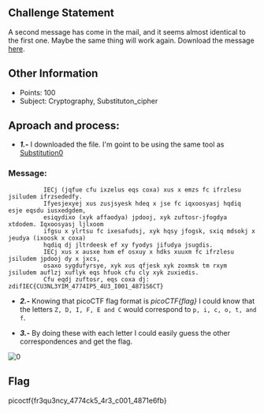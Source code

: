 ## Challenge Statement
A second message has come in the mail, and it seems almost identical to the first one. Maybe the same thing will work again. Download the message [here](https://artifacts.picoctf.net/c/414/message.txt).
## Other Information
* Points: 100
* Subject: Cryptography, Substituton_cipher

## Aproach and process:
 * ***1.-*** I downloaded the file. I'm goint to be using the same tool as [Substitution0](https://github.com/33nity/PicoCTFWriteUP/blob/main/Cryptography/Substitution0.md)

### Message:

              IECj (jqfue cfu ixzelus eqs coxa) xus x emzs fc ifrzlesu jsiludem ifrzsededfy. 
              Ifyesjexyej xus zusjsyesk hdeq x jse fc iqxoosyasj hqdiq esje eqsdu iusxedgdem, 
              esiqydixo (xyk affaodya) jpdooj, xyk zuftosr-jfogdya xtdodem. Iqxoosyasj ljlxoom 
              ifgsu x ylrtsu fc ixesafudsj, xyk hqsy jfogsk, sxiq mdsokj x jeudya (ixoosk x coxa) 
              hqdiq dj jltrdeesk ef xy fyodys jifudya jsugdis. 
              IECj xus x ausxe hxm ef osxuy x hdks xuuxm fc ifrzlesu jsiludem jpdooj dy x jxcs, 
              osaxo sygdufyrsye, xyk xus qfjesk xyk zoxmsk tm rxym jsiludem auflzj xuflyk eqs hfuok cfu cly xyk zuxiedis. 
              Cfu eqdj zuftosr, eqs coxa dj: zdifIEC{CU3NL3YIM_4774IP5_4U3_I001_4871S6CT}

* ***2.-*** Knowing that picoCTF flag format is *picoCTF{flag}* I could know that the letters `Z, D, I, F, E and C` would correspond to `p, i, c, o, t, and f`.

* ***3.-*** By doing these with each letter I could easily guess the other correspondences and get the flag.



![0](https://user-images.githubusercontent.com/124062596/220339441-88c31993-4922-4f19-b540-2cfab0622583.PNG)



## Flag
 picoctf{fr3qu3ncy_4774ck5_4r3_c001_4871e6fb}
